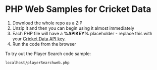 # PHP Web Samples for Cricket Data

1. Download the whole repo as a ZIP
2. Unzip it and then you can begin using it almost immediately
3. Each PHP file will have a **%APIKEY%** placeholder - replace this with your [Cricket Data API key](https://cricketdata.org).
4. Run the code from the browser

To try out the Player Search code sample: 
```
localhost/playerSearchweb.php
```
